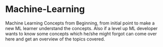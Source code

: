 # Machine-Learning
Machine Learning Concepts from Beginning, from initial point to make a new ML learner understand the concepts. Also if a level up ML developer wants to know some concepts which he/she might forgot can come over here and get an overview of the topics covered.
